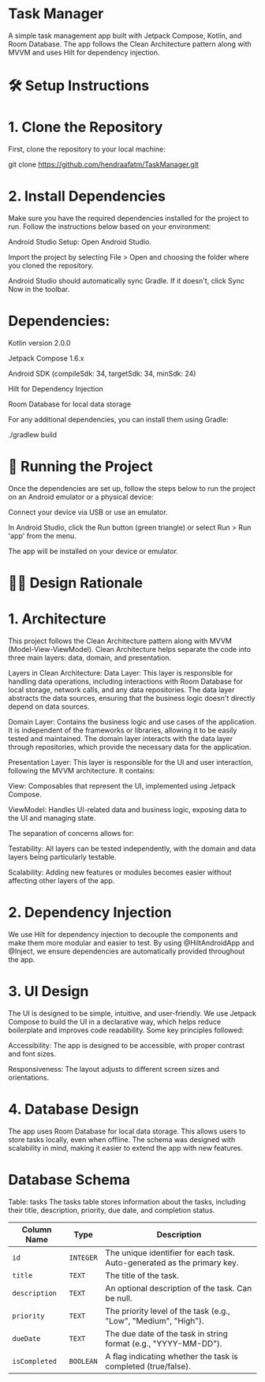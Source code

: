 # Task Manager

A simple task management app built with Jetpack Compose, Kotlin, and Room Database. The app follows the Clean Architecture pattern along with MVVM and uses Hilt for dependency injection.

# 🛠️ Setup Instructions

# 1. Clone the Repository
First, clone the repository to your local machine:

git clone https://github.com/hendraafatm/TaskManager.git

# 2. Install Dependencies

Make sure you have the required dependencies installed for the project to run. Follow the instructions below based on your environment:

Android Studio Setup:
Open Android Studio.

Import the project by selecting File > Open and choosing the folder where you cloned the repository.

Android Studio should automatically sync Gradle. If it doesn't, click Sync Now in the toolbar.

# Dependencies:

Kotlin version 2.0.0

Jetpack Compose 1.6.x

Android SDK (compileSdk: 34, targetSdk: 34, minSdk: 24)

Hilt for Dependency Injection

Room Database for local data storage

For any additional dependencies, you can install them using Gradle:

./gradlew build

# 🚀 Running the Project
Once the dependencies are set up, follow the steps below to run the project on an Android emulator or a physical device:

Connect your device via USB or use an emulator.

In Android Studio, click the Run button (green triangle) or select Run > Run 'app' from the menu.

The app will be installed on your device or emulator.

# 🧑‍💻 Design Rationale

# 1. Architecture
This project follows the Clean Architecture pattern along with MVVM (Model-View-ViewModel). Clean Architecture helps separate the code into three main layers: data, domain, and presentation.

Layers in Clean Architecture:
Data Layer: This layer is responsible for handling data operations, including interactions with Room Database for local storage, network calls, and any data repositories. The data layer abstracts the data sources, ensuring that the business logic doesn't directly depend on data sources.

Domain Layer: Contains the business logic and use cases of the application. It is independent of the frameworks or libraries, allowing it to be easily tested and maintained. The domain layer interacts with the data layer through repositories, which provide the necessary data for the application.

Presentation Layer: This layer is responsible for the UI and user interaction, following the MVVM architecture. It contains:

View: Composables that represent the UI, implemented using Jetpack Compose.

ViewModel: Handles UI-related data and business logic, exposing data to the UI and managing state.

The separation of concerns allows for:

Testability: All layers can be tested independently, with the domain and data layers being particularly testable.

Scalability: Adding new features or modules becomes easier without affecting other layers of the app.

# 2. Dependency Injection

We use Hilt for dependency injection to decouple the components and make them more modular and easier to test. By using @HiltAndroidApp and @Inject, we ensure dependencies are automatically provided throughout the app.

# 3. UI Design
The UI is designed to be simple, intuitive, and user-friendly. We use Jetpack Compose to build the UI in a declarative way, which helps reduce boilerplate and improves code readability. Some key principles followed:

Accessibility: The app is designed to be accessible, with proper contrast and font sizes.

Responsiveness: The layout adjusts to different screen sizes and orientations.

# 4. Database Design
The app uses Room Database for local data storage. This allows users to store tasks locally, even when offline. The schema was designed with scalability in mind, making it easier to extend the app with new features.


# Database Schema
Table: tasks
The tasks table stores information about the tasks, including their title, description, priority, due date, and completion status.

| **Column Name**   | **Type**    | **Description**                                                              |
|-------------------|-------------|------------------------------------------------------------------------------|
| `id`              | `INTEGER`   | The unique identifier for each task. Auto-generated as the primary key.       |
| `title`           | `TEXT`      | The title of the task.                                                        |
| `description`     | `TEXT`      | An optional description of the task. Can be null.                            |
| `priority`        | `TEXT`      | The priority level of the task (e.g., "Low", "Medium", "High").               |
| `dueDate`         | `TEXT`      | The due date of the task in string format (e.g., "YYYY-MM-DD").               |
| `isCompleted`     | `BOOLEAN`   | A flag indicating whether the task is completed (true/false).                |



